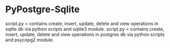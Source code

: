 # PyPostgre-Sqlite
script.py = contains create, insert, update, delete and view operations in sqlite db via python scripts and sqlite3 module.
script.py = contains create, insert, update, delete and view operations in postgres db via python scripts and psycopg2 module.

